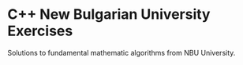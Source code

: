 # C++ New Bulgarian University Exercises
Solutions to fundamental mathematic algorithms from NBU University.
